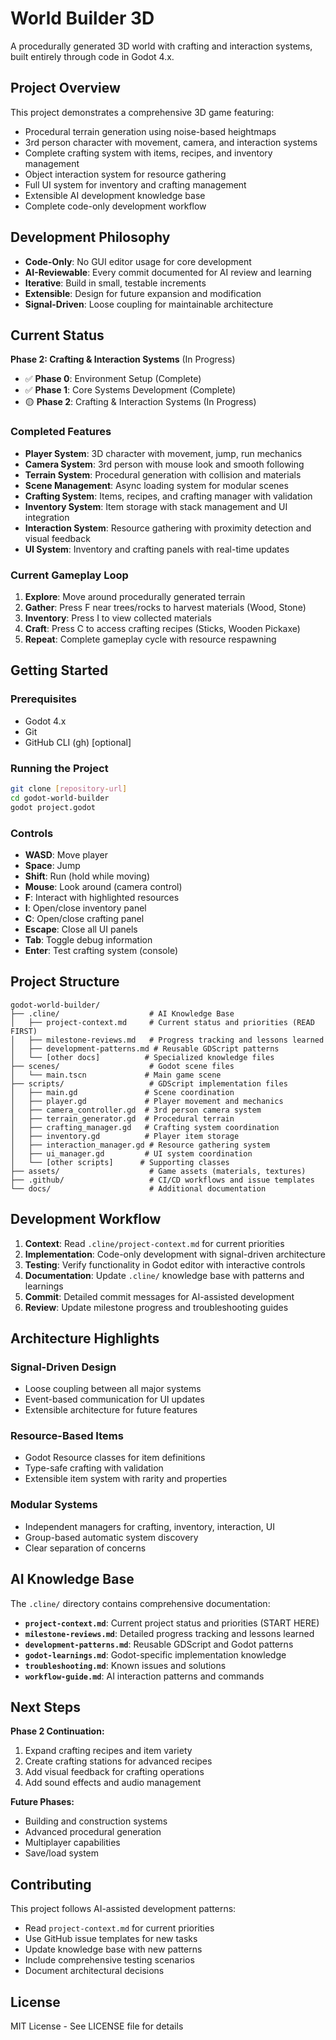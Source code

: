 # World Builder 3D

A procedurally generated 3D world with crafting and interaction systems, built entirely through code in Godot 4.x.

## Project Overview

This project demonstrates a comprehensive 3D game featuring:
- Procedural terrain generation using noise-based heightmaps
- 3rd person character with movement, camera, and interaction systems
- Complete crafting system with items, recipes, and inventory management
- Object interaction system for resource gathering
- Full UI system for inventory and crafting management
- Extensible AI development knowledge base
- Complete code-only development workflow

## Development Philosophy

- **Code-Only**: No GUI editor usage for core development
- **AI-Reviewable**: Every commit documented for AI review and learning
- **Iterative**: Build in small, testable increments
- **Extensible**: Design for future expansion and modification
- **Signal-Driven**: Loose coupling for maintainable architecture

## Current Status

**Phase 2: Crafting & Interaction Systems** (In Progress)
- ✅ **Phase 0**: Environment Setup (Complete)
- ✅ **Phase 1**: Core Systems Development (Complete)
- 🟡 **Phase 2**: Crafting & Interaction Systems (In Progress)

### Completed Features
- **Player System**: 3D character with movement, jump, run mechanics
- **Camera System**: 3rd person with mouse look and smooth following
- **Terrain System**: Procedural generation with collision and materials
- **Scene Management**: Async loading system for modular scenes
- **Crafting System**: Items, recipes, and crafting manager with validation
- **Inventory System**: Item storage with stack management and UI integration
- **Interaction System**: Resource gathering with proximity detection and visual feedback
- **UI System**: Inventory and crafting panels with real-time updates

### Current Gameplay Loop
1. **Explore**: Move around procedurally generated terrain
2. **Gather**: Press F near trees/rocks to harvest materials (Wood, Stone)
3. **Inventory**: Press I to view collected materials
4. **Craft**: Press C to access crafting recipes (Sticks, Wooden Pickaxe)
5. **Repeat**: Complete gameplay cycle with resource respawning

## Getting Started

### Prerequisites
- Godot 4.x
- Git
- GitHub CLI (gh) [optional]

### Running the Project
```bash
git clone [repository-url]
cd godot-world-builder
godot project.godot
```

### Controls
- **WASD**: Move player
- **Space**: Jump
- **Shift**: Run (hold while moving)
- **Mouse**: Look around (camera control)
- **F**: Interact with highlighted resources
- **I**: Open/close inventory panel
- **C**: Open/close crafting panel
- **Escape**: Close all UI panels
- **Tab**: Toggle debug information
- **Enter**: Test crafting system (console)

## Project Structure

```
godot-world-builder/
├── .cline/                    # AI Knowledge Base
│   ├── project-context.md     # Current status and priorities (READ FIRST)
│   ├── milestone-reviews.md   # Progress tracking and lessons learned
│   ├── development-patterns.md # Reusable GDScript patterns
│   └── [other docs]          # Specialized knowledge files
├── scenes/                    # Godot scene files
│   └── main.tscn             # Main game scene
├── scripts/                   # GDScript implementation files
│   ├── main.gd               # Scene coordination
│   ├── player.gd             # Player movement and mechanics
│   ├── camera_controller.gd  # 3rd person camera system
│   ├── terrain_generator.gd  # Procedural terrain
│   ├── crafting_manager.gd   # Crafting system coordination
│   ├── inventory.gd          # Player item storage
│   ├── interaction_manager.gd # Resource gathering system
│   ├── ui_manager.gd         # UI system coordination
│   └── [other scripts]      # Supporting classes
├── assets/                    # Game assets (materials, textures)
├── .github/                   # CI/CD workflows and issue templates
└── docs/                      # Additional documentation
```

## Development Workflow

1. **Context**: Read `.cline/project-context.md` for current priorities
2. **Implementation**: Code-only development with signal-driven architecture
3. **Testing**: Verify functionality in Godot editor with interactive controls
4. **Documentation**: Update `.cline/` knowledge base with patterns and learnings
5. **Commit**: Detailed commit messages for AI-assisted development
6. **Review**: Update milestone progress and troubleshooting guides

## Architecture Highlights

### Signal-Driven Design
- Loose coupling between all major systems
- Event-based communication for UI updates
- Extensible architecture for future features

### Resource-Based Items
- Godot Resource classes for item definitions
- Type-safe crafting with validation
- Extensible item system with rarity and properties

### Modular Systems
- Independent managers for crafting, inventory, interaction, UI
- Group-based automatic system discovery
- Clear separation of concerns

## AI Knowledge Base

The `.cline/` directory contains comprehensive documentation:
- **`project-context.md`**: Current project status and priorities (START HERE)
- **`milestone-reviews.md`**: Detailed progress tracking and lessons learned
- **`development-patterns.md`**: Reusable GDScript and Godot patterns
- **`godot-learnings.md`**: Godot-specific implementation knowledge
- **`troubleshooting.md`**: Known issues and solutions
- **`workflow-guide.md`**: AI interaction patterns and commands

## Next Steps

**Phase 2 Continuation:**
1. Expand crafting recipes and item variety
2. Create crafting stations for advanced recipes
3. Add visual feedback for crafting operations
4. Add sound effects and audio management

**Future Phases:**
- Building and construction systems
- Advanced procedural generation
- Multiplayer capabilities
- Save/load system

## Contributing

This project follows AI-assisted development patterns:
- Read `project-context.md` for current priorities
- Use GitHub issue templates for new tasks
- Update knowledge base with new patterns
- Include comprehensive testing scenarios
- Document architectural decisions

## License

MIT License - See LICENSE file for details
